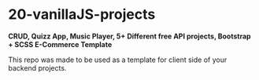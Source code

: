 ﻿# 20-vanillaJS-projects 
**CRUD, Quizz App, Music Player, 5+ Different free API projects, Bootstrap + SCSS E-Commerce Template**

This repo was made to be used as a template for client side of your backend projects.
